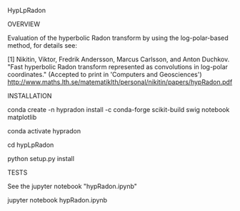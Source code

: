 HypLpRadon


OVERVIEW

Evaluation of the hyperbolic Radon transform by using the log-polar-based method, for details see:

[1] Nikitin, Viktor, Fredrik Andersson, Marcus Carlsson, and Anton Duchkov. "Fast hyperbolic Radon transform represented as
convolutions in log-polar coordinates." (Accepted to print in 'Computers and Geosciences') 
http://www.maths.lth.se/matematiklth/personal/nikitin/papers/hypRadon.pdf


INSTALLATION

conda create -n hypradon install -c conda-forge scikit-build swig notebook matplotlib

conda activate hypradon

cd hypLpRadon

python setup.py install


TESTS

See the jupyter notebook "hypRadon.ipynb"

jupyter notebook hypRadon.ipynb
